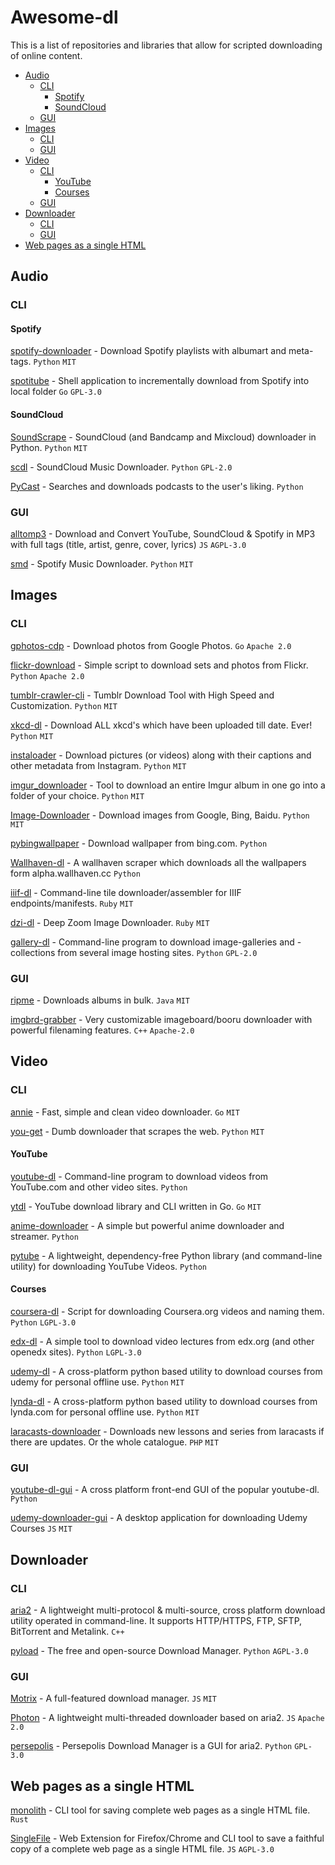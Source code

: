 # Awesome-dl
 This is a list of repositories and libraries that allow for scripted downloading of online content.

- [Audio](#audio)
  - [CLI](#cli)
    - [Spotify](#spotify)
    - [SoundCloud](#soundcloud)
  - [GUI](#gui)
- [Images](#images)
  - [CLI](#cli)
  - [GUI](#gui)
- [Video](#video)
  - [CLI](#cli)
    - [YouTube](#youtube)
    - [Courses](#courses)
  - [GUI](#gui)
- [Downloader](#downloader)
  - [CLI](#cli)
  - [GUI](#gui)
- [Web pages as a single HTML](#web-pages-as-a-single-html)

## Audio

### CLI

#### Spotify

[spotify-downloader](https://github.com/ritiek/spotify-downloader) - Download Spotify playlists with albumart and meta-tags. `Python` `MIT`

[spotitube](https://github.com/streambinder/spotitube) - Shell application to incrementally download from Spotify into local folder `Go` `GPL-3.0`

#### SoundCloud

[SoundScrape](https://github.com/Miserlou/SoundScrape) - SoundCloud (and Bandcamp and Mixcloud) downloader in Python. `Python` `MIT`

[scdl](https://github.com/flyingrub/scdl) - SoundCloud Music Downloader. `Python` `GPL-2.0`

[PyCast](https://github.com/sacert/PyCast) - Searches and downloads podcasts to the user's liking. `Python`

### GUI

[alltomp3](https://github.com/AllToMP3/alltomp3-app) - Download and Convert YouTube, SoundCloud & Spotify in MP3 with full tags (title, artist, genre, cover, lyrics) `JS` `AGPL-3.0`

[smd](https://github.com/artyshko/smd) - Spotify Music Downloader. `Python` `MIT`

## Images

### CLI
[gphotos-cdp](https://github.com/perkeep/gphotos-cdp) -  Download  photos from Google Photos. `Go` `Apache 2.0`

[flickr-download](https://github.com/beaufour/flickr-download) - Simple script to download sets and photos from Flickr. `Python` `Apache 2.0`

[tumblr-crawler-cli](https://github.com/tzw0745/tumblr-crawler-cli) - Tumblr Download Tool with High Speed and Customization. `Python` `MIT`

[xkcd-dl](https://github.com/tasdikrahman/xkcd-dl) - Download ALL xkcd's which have been uploaded till date. Ever!  `Python` `MIT`

[instaloader](https://github.com/instaloader/instaloader) -  Download pictures (or videos) along with their captions and other metadata from Instagram. `Python` `MIT`

[imgur_downloader](https://github.com/jtara1/imgur_downloader) -  Tool to download an entire Imgur album in one go into a folder of your choice. `Python` `MIT`

[Image-Downloader](https://github.com/sczhengyabin/Image-Downloader) - Download images from Google, Bing, Baidu. `Python` `MIT`

[pybingwallpaper](https://github.com/genzj/pybingwallpaper) - Download wallpaper from bing.com. `Python`

[Wallhaven-dl](https://github.com/saurabhan/Wallhaven-dl) -  A wallhaven scraper which downloads all the wallpapers form alpha.wallhaven.cc `Python`

[iiif-dl](https://github.com/ryanfb/iiif-dl) - Command-line tile downloader/assembler for IIIF endpoints/manifests. `Ruby` `MIT`

[dzi-dl](https://github.com/ryanfb/dzi-dl/) -  Deep Zoom Image Downloader. `Ruby` `MIT`

[gallery-dl](https://github.com/mikf/gallery-dl) - Command-line program to download image-galleries and -collections from several image hosting sites. `Python` `GPL-2.0`

### GUI
[ripme](https://github.com/RipMeApp/ripme) - Downloads albums in bulk. `Java` `MIT`

[imgbrd-grabber](https://github.com/Bionus/imgbrd-grabber) - Very customizable imageboard/booru downloader with powerful filenaming features. `C++` `Apache-2.0`

## Video

### CLI

[annie](https://github.com/iawia002/annie) - Fast, simple and clean video downloader. `Go` `MIT`

[you-get](https://github.com/soimort/you-get) - Dumb downloader that scrapes the web. `Python` `MIT`

#### YouTube 

[youtube-dl](https://github.com/ytdl-org/youtube-dl) - Command-line program to download videos from YouTube.com and other video sites. `Python`

[ytdl](https://github.com/rylio/ytdl) - YouTube download library and CLI written in Go. `Go` `MIT`

[anime-downloader](https://github.com/vn-ki/anime-downloader) - A simple but powerful anime downloader and streamer. `Python`

[pytube](https://github.com/nficano/pytube) - A lightweight, dependency-free Python library (and command-line utility) for downloading YouTube Videos. `Python`

#### Courses

[coursera-dl](https://github.com/coursera-dl/coursera-dl) - Script for downloading Coursera.org videos and naming them. `Python` `LGPL-3.0`

[edx-dl](https://github.com/coursera-dl/edx-dl) - A simple tool to download video lectures from edx.org (and other openedx sites). `Python` `LGPL-3.0`

[udemy-dl](https://github.com/r0oth3x49/udemy-dl) - A cross-platform python based utility to download courses from udemy for personal offline use. `Python` `MIT`

[lynda-dl](https://github.com/r0oth3x49/lynda-dl) - A cross-platform python based utility to download courses from lynda.com for personal offline use. `Python` `MIT`

[laracasts-downloader](https://github.com/carlosflorencio/laracasts-downloader) - Downloads new lessons and series from laracasts if there are updates. Or the whole catalogue. `PHP` `MIT`

### GUI

[youtube-dl-gui](https://github.com/MrS0m30n3/youtube-dl-gui) - A cross platform front-end GUI of the popular youtube-dl. `Python`

[udemy-downloader-gui](https://github.com/FaisalUmair/udemy-downloader-gui) - A desktop application for downloading Udemy Courses `JS` `MIT`


## Downloader

### CLI

[aria2](https://github.com/aria2/aria2) - A  lightweight multi-protocol & multi-source, cross platform download utility operated in command-line. It supports HTTP/HTTPS, FTP, SFTP, BitTorrent and Metalink. `C++`

[pyload](https://github.com/pyload/pyload) - The free and open-source Download Manager. `Python` `AGPL-3.0`

### GUI

[Motrix](https://github.com/agalwood/Motrix) - A full-featured download manager. `JS` `MIT`

[Photon](https://github.com/alanzhangzm/Photon) - A lightweight multi-threaded downloader based on aria2. `JS` `Apache 2.0`

[persepolis](https://github.com/persepolisdm/persepolis) - Persepolis Download Manager is a GUI for aria2. `Python` `GPL-3.0`

## Web pages as a single HTML

[monolith](https://github.com/Y2Z/monolith) - CLI tool for saving complete web pages as a single HTML file. `Rust`

[SingleFile](https://github.com/gildas-lormeau/SingleFile) - Web Extension for Firefox/Chrome and CLI tool to save a faithful copy of a complete web page as a single HTML file. `JS` `AGPL-3.0`

